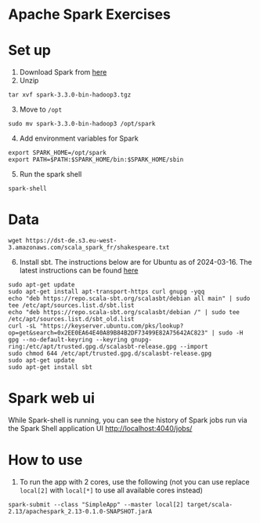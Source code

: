 Apache Spark Exercises
======================
# Set up
1. Download Spark from [here](https://spark.apache.org/downloads.html)
2. Unzip 
```
tar xvf spark-3.3.0-bin-hadoop3.tgz
```
3. Move to `/opt`
```
sudo mv spark-3.3.0-bin-hadoop3 /opt/spark
```
4. Add environment variables for Spark
```
export SPARK_HOME=/opt/spark
export PATH=$PATH:$SPARK_HOME/bin:$SPARK_HOME/sbin
```
5. Run the spark shell
```
spark-shell
```
# Data
```
wget https://dst-de.s3.eu-west-3.amazonaws.com/scala_spark_fr/shakespeare.txt
```
6. Install sbt. The instructions below are for Ubuntu as of 2024-03-16. The latest instructions can be found [here](https://www.scala-sbt.org/1.x/docs/Installing-sbt-on-Linux.html)
```
sudo apt-get update
sudo apt-get install apt-transport-https curl gnupg -yqq
echo "deb https://repo.scala-sbt.org/scalasbt/debian all main" | sudo tee /etc/apt/sources.list.d/sbt.list
echo "deb https://repo.scala-sbt.org/scalasbt/debian /" | sudo tee /etc/apt/sources.list.d/sbt_old.list
curl -sL "https://keyserver.ubuntu.com/pks/lookup?op=get&search=0x2EE0EA64E40A89B84B2DF73499E82A75642AC823" | sudo -H gpg --no-default-keyring --keyring gnupg-ring:/etc/apt/trusted.gpg.d/scalasbt-release.gpg --import
sudo chmod 644 /etc/apt/trusted.gpg.d/scalasbt-release.gpg
sudo apt-get update
sudo apt-get install sbt
```


# Spark web ui
While Spark-shell is running, you can see the history of Spark jobs run via the Spark Shell application UI
[http://localhost:4040/jobs/](http://localhost:4040/jobs/)

# How to use
1. To run the app with 2 cores, use the following (not you can use replace `local[2]` with `local[*]` to use all available cores instead)
```
spark-submit --class "SimpleApp" --master local[2] target/scala-2.13/apachespark_2.13-0.1.0-SNAPSHOT.jarA
```